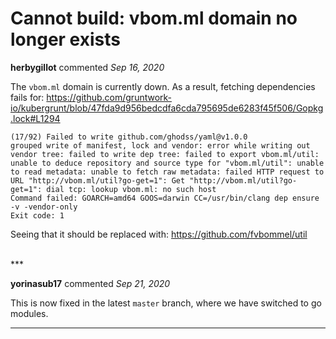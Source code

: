 # Cannot build: vbom.ml domain no longer exists

**herbygillot** commented *Sep 16, 2020*

The `vbom.ml` domain is currently down.  As a result, fetching dependencies fails for: https://github.com/gruntwork-io/kubergrunt/blob/47fda9d956bedcdfa6cda795695de6283f45f506/Gopkg.lock#L1294

```
(17/92) Failed to write github.com/ghodss/yaml@v1.0.0
grouped write of manifest, lock and vendor: error while writing out vendor tree: failed to write dep tree: failed to export vbom.ml/util: unable to deduce repository and source type for "vbom.ml/util": unable to read metadata: unable to fetch raw metadata: failed HTTP request to URL "http://vbom.ml/util?go-get=1": Get "http://vbom.ml/util?go-get=1": dial tcp: lookup vbom.ml: no such host
Command failed: GOARCH=amd64 GOOS=darwin CC=/usr/bin/clang dep ensure -v -vendor-only
Exit code: 1
```

Seeing that it should be replaced with: https://github.com/fvbommel/util

<br />
***


**yorinasub17** commented *Sep 21, 2020*

This is now fixed in the latest `master` branch, where we have switched to go modules.
***

